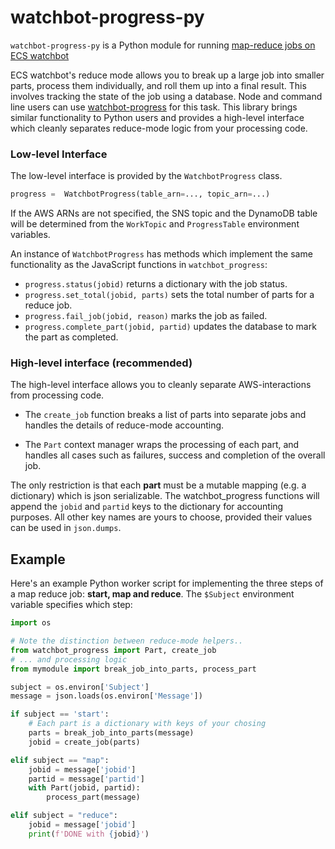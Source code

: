 # watchbot-progress-py

`watchbot-progress-py` is a Python module for running [map-reduce jobs on ECS watchbot](https://github.com/mapbox/ecs-watchbot/blob/master/docs/reduce-mode.md)

ECS watchbot's reduce mode allows you to break up a large job into smaller parts, process them individually, and roll them up into a final result. This involves tracking the state of the job using a database. Node and command line users can use [watchbot-progress](https://github.com/mapbox/watchbot-progress) for this task. This library brings similar functionality to Python users and provides a high-level interface which cleanly separates reduce-mode logic from your processing code.

### Low-level Interface 

The low-level interface is provided by the `WatchbotProgress` class.

```python
progress =  WatchbotProgress(table_arn=..., topic_arn=...)
```

If the AWS ARNs are not specified, the SNS topic and the DynamoDB table will be determined from the `WorkTopic` and `ProgressTable` environment variables.

An instance of `WatchbotProgress` has methods which implement the same functionality as the JavaScript functions in `watchbot_progress`:

* `progress.status(jobid)` returns a dictionary with the job status.
* `progress.set_total(jobid, parts)` sets the total number of parts for a reduce job.
* `progress.fail_job(jobid, reason)` marks the job as failed.
* `progress.complete_part(jobid, partid)` updates the database to mark the part as completed.

### High-level interface (recommended)

The high-level interface allows you to cleanly separate AWS-interactions from processing code.

* The `create_job` function breaks a list of parts into separate jobs and handles the details of reduce-mode accounting.

* The `Part` context manager wraps the processing of each part, and handles all cases such as failures, success and completion of the overall job.

The only restriction is that each **part** must be a mutable mapping (e.g. a dictionary) which is json serializable. The watchbot_progress functions will append the `jobid` and `partid` keys to the dictionary for accounting purposes. All other key names are yours to choose, provided their values can be used in `json.dumps`.

## Example

Here's an example Python worker script for implementing the three steps of a map reduce job: **start, map and reduce**. The `$Subject` environment variable specifies which step:

```python
import os

# Note the distinction between reduce-mode helpers..
from watchbot_progress import Part, create_job
# ... and processing logic
from mymodule import break_job_into_parts, process_part

subject = os.environ['Subject']
message = json.loads(os.environ['Message'])

if subject == 'start':
    # Each part is a dictionary with keys of your chosing
    parts = break_job_into_parts(message)
    jobid = create_job(parts)

elif subject == "map":
    jobid = message['jobid']
    partid = message['partid']
    with Part(jobid, partid):
        process_part(message)

elif subject = "reduce":
    jobid = message['jobid']
    print(f'DONE with {jobid}')
```
